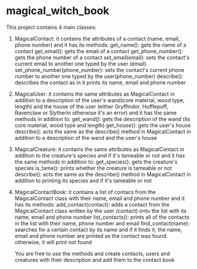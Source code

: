 # magical_witch_book

This project contains 4 main classes:

1. MagicalContact: it contains the attributes of a contact (name, email, phone number)
   and it has its methods:
   get_name(): gets the name of a contact
   get_email(): gets the email of a contact
   get_phone_number(): gets the phone number of a contact
   set_email(email): sets the contact's current email to another one typed by the user (email)
   set_phone_number(phone_number): sets the contact's current phone number to another one typed by the user(phone_number)
   describe(): describes the contact as in it prints its name, email and phone number

2. MagicalUser: it contains the same attributes as MagicalContact in addition to a description of the user's wand(core material, wood type, length) and the house of the user (either Gryffindor, Hufflepuff, 
   Ravenclaw or Slytherin otherwise it's an error) and it has the same methods in addition to:
   get_wand(): gets the description of the wand (its core material, wood type and length)
   get_house(): gets the user's house
   describe(): acts the same as the describe() method in MagicalContact in addition to a description of the wand and the user's house

3. MagicalCreature: it contains the same attributes as MagicalContact in addition to the creature's species and if it's tameable or not and it has the same methods in addition to:
   get_species(): gets the creature's species
   is_tame(): prints whether the creature is tameable or not
   describe(): acts the same as the describe() method in MagicalContact in addition to printing its species and if it's tameable or not

4. MagicalContactBook: it contains a list of contacs from the MagicalContact class with their name, email and phone number and it has its methods:
   add_contact(contact): adds a contact from the MagicalContact class written by the user (contact) onto the list with its name, email and phone number
   list_contacts(): prints all of the contacts in the list with their name, phone number and email
   find_contact(name): searches for a certain contact by its name and if it finds it, the name, email and phone number are printed as the contact was found. otherwise, it will print not found

   You are free to use the methods and create contacts, users and creatures with their description and add them to the contact book 
   
